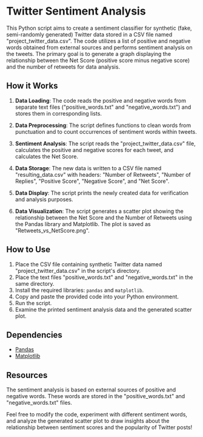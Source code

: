 # Twitter Sentiment Analysis

This Python script aims to create a sentiment classifier for synthetic (fake, semi-randomly generated) Twitter data stored in a CSV file named "project_twitter_data.csv". The code utilizes a list of positive and negative words obtained from external sources and performs sentiment analysis on the tweets. The primary goal is to generate a graph displaying the relationship between the Net Score (positive score minus negative score) and the number of retweets for data analysis.

## How it Works

1. **Data Loading**: The code reads the positive and negative words from separate text files ("positive_words.txt" and "negative_words.txt") and stores them in corresponding lists.

2. **Data Preprocessing**: The script defines functions to clean words from punctuation and to count occurrences of sentiment words within tweets.

3. **Sentiment Analysis**: The script reads the "project_twitter_data.csv" file, calculates the positive and negative scores for each tweet, and calculates the Net Score.

4. **Data Storage**: The new data is written to a CSV file named "resulting_data.csv" with headers: "Number of Retweets", "Number of Replies", "Positive Score", "Negative Score", and "Net Score".

5. **Data Display**: The script prints the newly created data for verification and analysis purposes.

6. **Data Visualization**: The script generates a scatter plot showing the relationship between the Net Score and the Number of Retweets using the Pandas library and Matplotlib. The plot is saved as "Retweets_vs_NetScore.png".

## How to Use

1. Place the CSV file containing synthetic Twitter data named "project_twitter_data.csv" in the script's directory.
2. Place the text files "positive_words.txt" and "negative_words.txt" in the same directory.
3. Install the required libraries: `pandas` and `matplotlib`.
4. Copy and paste the provided code into your Python environment.
5. Run the script.
6. Examine the printed sentiment analysis data and the generated scatter plot.

## Dependencies

- [Pandas](https://pandas.pydata.org/docs/getting_started/install.html)
- [Matplotlib](https://matplotlib.org/stable/users/installing.html)

## Resources

The sentiment analysis is based on external sources of positive and negative words. These words are stored in the "positive_words.txt" and "negative_words.txt" files.

Feel free to modify the code, experiment with different sentiment words, and analyze the generated scatter plot to draw insights about the relationship between sentiment scores and the popularity of Twitter posts!